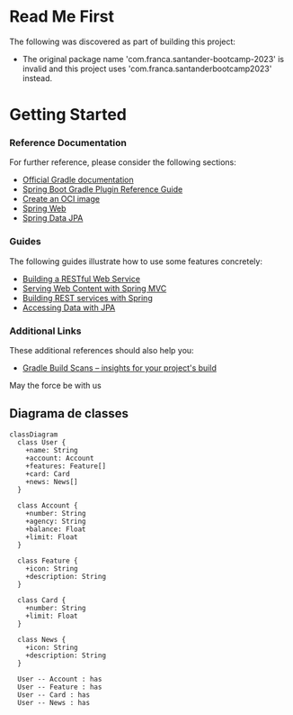# Read Me First
The following was discovered as part of building this project:

* The original package name 'com.franca.santander-bootcamp-2023' is invalid and this project uses 'com.franca.santanderbootcamp2023' instead.

# Getting Started

### Reference Documentation
For further reference, please consider the following sections:

* [Official Gradle documentation](https://docs.gradle.org)
* [Spring Boot Gradle Plugin Reference Guide](https://docs.spring.io/spring-boot/docs/3.1.4/gradle-plugin/reference/html/)
* [Create an OCI image](https://docs.spring.io/spring-boot/docs/3.1.4/gradle-plugin/reference/html/#build-image)
* [Spring Web](https://docs.spring.io/spring-boot/docs/3.1.4/reference/htmlsingle/index.html#web)
* [Spring Data JPA](https://docs.spring.io/spring-boot/docs/3.1.4/reference/htmlsingle/index.html#data.sql.jpa-and-spring-data)

### Guides
The following guides illustrate how to use some features concretely:

* [Building a RESTful Web Service](https://spring.io/guides/gs/rest-service/)
* [Serving Web Content with Spring MVC](https://spring.io/guides/gs/serving-web-content/)
* [Building REST services with Spring](https://spring.io/guides/tutorials/rest/)
* [Accessing Data with JPA](https://spring.io/guides/gs/accessing-data-jpa/)

### Additional Links
These additional references should also help you:

* [Gradle Build Scans – insights for your project's build](https://scans.gradle.com#gradle)


May the force be with us

## Diagrama de classes

```mermaid
classDiagram
  class User {
    +name: String
    +account: Account
    +features: Feature[]
    +card: Card
    +news: News[]
  }

  class Account {
    +number: String
    +agency: String
    +balance: Float
    +limit: Float
  }

  class Feature {
    +icon: String
    +description: String
  }

  class Card {
    +number: String
    +limit: Float
  }

  class News {
    +icon: String
    +description: String
  }

  User -- Account : has
  User -- Feature : has
  User -- Card : has
  User -- News : has
```
